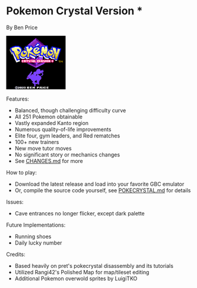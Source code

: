 # Pokemon Crystal Version *
By Ben Price

![img](screenshots/titlescreen.png)

Features:

- Balanced, though challenging difficulty curve
- All 251 Pokemon obtainable
- Vastly expanded Kanto region
- Numerous quality-of-life improvements
- Elite four, gym leaders, and Red rematches
- 100+ new trainers
- New move tutor moves
- No significant story or mechanics changes
- See [CHANGES.md](CHANGES.md) for more

How to play:
- Download the latest release and load into your favorite GBC emulator
- Or, compile the source code yourself, see [POKECRYSTAL.md](POKECRYSTAL.md) for details

Issues:
- Cave entrances no longer flicker, except dark palette

Future Implementations:
- Running shoes
- Daily lucky number
  
Credits:
- Based heavily on pret's pokecrystal disassembly and its tutorials
- Utilized Rangi42's Polished Map for map/tileset editing
- Additional Pokemon overwold sprites by LuigiTKO
  
